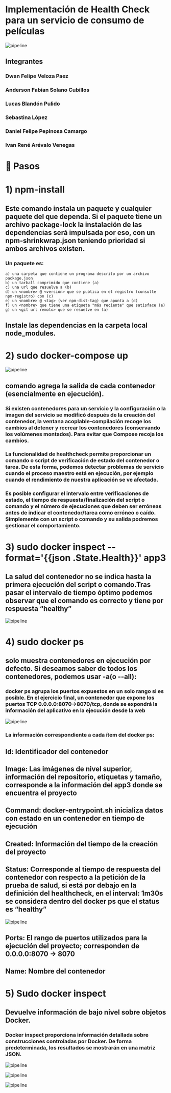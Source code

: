 # Implementación de Health Check para un servicio de consumo de películas

![pipeline](1.png)

## Integrantes

### Dwan Felipe Veloza Paez
### Anderson Fabian Solano Cubillos
### Lucas Blandón Pulido
### Sebastina López
### Daniel Felipe Pepinosa Camargo
### Ivan René Arévalo Venegas

# :ledger: Pasos


#  1) npm-install

## Este comando instala un paquete y cualquier paquete del que dependa. Si el paquete tiene un archivo package-lock la instalación de las dependencias será impulsada por eso, con un npm-shrinkwrap.json teniendo prioridad si ambos archivos existen. 

### Un paquete es:

    a) una carpeta que contiene un programa descrito por un archivo package.json
    b) un tarball comprimido que contiene (a)
    c) una url que resuelve a (b)
    d) un <nombre> @ <versión> que se publica en el registro (consulte npm-registro) con (c)
    e) un <nombre> @ <tag> (ver npm-dist-tag) que apunta a (d)
    f) un <nombre> que tiene una etiqueta "más reciente" que satisface (e)
    g) un <git url remoto> que se resuelve en (a)
    
  ## Instale las dependencias en la carpeta local node_modules.
  
  # 2) sudo docker-compose up
  
  ![pipeline](2.png)
  
  ## comando agrega la salida de cada contenedor (esencialmente en ejecución).
### Si existen contenedores para un servicio y la configuración o la imagen del servicio se modificó después de la creación del contenedor, la ventana acoplable-compilación recoge los cambios al detener y recrear los contenedores (conservando los volúmenes montados). Para evitar que Compose recoja los cambios.



 ### La funcionalidad de healthcheck permite proporcionar un comando o script de verificación de estado del contenedor o tarea. De esta forma, podemos detectar problemas de servicio cuando el proceso maestro está en ejecución, por ejemplo cuando el rendimiento de nuestra aplicación se ve afectado.
### Es posible configurar el intervalo entre verificaciones de estado, el tiempo de respuesta/finalización del script o comando y el número de ejecuciones que deben ser erróneas antes de indicar el contenedor/tarea como erróneo o caído. Simplemente con un script o comando y su salida podremos gestionar el comportamiento.


#  3) sudo docker inspect --format='{{json .State.Health}}' app3

## La salud del contenedor no se indica hasta la primera ejecución del script o comando.Tras pasar el intervalo de tiempo óptimo podemos observar que el comando es correcto y tiene por respuesta “healthy”

![pipeline](12.png)


#  4) sudo docker ps

## solo muestra contenedores en ejecución por defecto. Si deseamos saber de todos los contenedores, podemos usar -a(o --all):
### docker ps agrupa los puertos expuestos en un solo rango si es posible. En el ejercicio final, un contenedor que expone los puertos TCP 0.0.0.0:8070->8070/tcp, donde se expondrá la información del aplicativo en la ejecución desde la web 
 

![pipeline](6.png)

### La información correspondiente a cada ítem del docker ps: 

## Id: Identificador del contenedor
## Image: Las imágenes de nivel superior, información del repositorio, etiquetas y tamaño, corresponde a la información del app3 donde se encuentra el proyecto
## Command: docker-entrypoint.sh  inicializa datos con estado en un contenedor en tiempo de ejecución
## Created: Información del tiempo de la creación del proyecto
## Status: Corresponde al tiempo de respuesta del contenedor con respecto a la petición de la prueba de salud, si está por debajo en la definición del healthcheck, en el interval: 1m30s se considera dentro del docker ps que el status es “healthy”

![pipeline](7.png)

## Ports: El rango de puertos utilizados para la ejecución del proyecto; corresponden de 0.0.0.0:8070 -> 8070
## Name: Nombre del contenedor

# 5) Sudo docker inspect

## Devuelve información de bajo nivel sobre objetos Docker.

### Docker inspect proporciona información detallada sobre construcciones controladas por Docker. De forma predeterminada, los resultados se mostrarán en una matriz JSON.

![pipeline](8.png)

![pipeline](9.png)

![pipeline](10.png)








